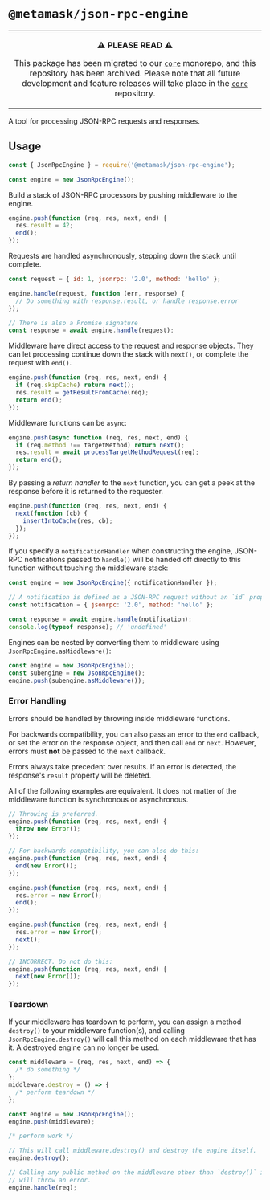 # `@metamask/json-rpc-engine`

<table><tr><td><p align="center"><b>⚠️ PLEASE READ ⚠️</b></p><p align="center">This package has been migrated to our <a href="https://github.com/MetaMask/core"><code>core</code></a> monorepo, and this repository has been archived. Please note that all future development and feature releases will take place in the <a href="https://github.com/MetaMask/core"><code>core</code></a> repository.</p></td></tr></table>

A tool for processing JSON-RPC requests and responses.

## Usage

```js
const { JsonRpcEngine } = require('@metamask/json-rpc-engine');

const engine = new JsonRpcEngine();
```

Build a stack of JSON-RPC processors by pushing middleware to the engine.

```js
engine.push(function (req, res, next, end) {
  res.result = 42;
  end();
});
```

Requests are handled asynchronously, stepping down the stack until complete.

```js
const request = { id: 1, jsonrpc: '2.0', method: 'hello' };

engine.handle(request, function (err, response) {
  // Do something with response.result, or handle response.error
});

// There is also a Promise signature
const response = await engine.handle(request);
```

Middleware have direct access to the request and response objects.
They can let processing continue down the stack with `next()`, or complete the request with `end()`.

```js
engine.push(function (req, res, next, end) {
  if (req.skipCache) return next();
  res.result = getResultFromCache(req);
  return end();
});
```

Middleware functions can be `async`:

```js
engine.push(async function (req, res, next, end) {
  if (req.method !== targetMethod) return next();
  res.result = await processTargetMethodRequest(req);
  return end();
});
```

By passing a _return handler_ to the `next` function, you can get a peek at the response before it is returned to the requester.

```js
engine.push(function (req, res, next, end) {
  next(function (cb) {
    insertIntoCache(res, cb);
  });
});
```

If you specify a `notificationHandler` when constructing the engine, JSON-RPC notifications passed to `handle()` will be handed off directly to this function without touching the middleware stack:

```js
const engine = new JsonRpcEngine({ notificationHandler });

// A notification is defined as a JSON-RPC request without an `id` property.
const notification = { jsonrpc: '2.0', method: 'hello' };

const response = await engine.handle(notification);
console.log(typeof response); // 'undefined'
```

Engines can be nested by converting them to middleware using `JsonRpcEngine.asMiddleware()`:

```js
const engine = new JsonRpcEngine();
const subengine = new JsonRpcEngine();
engine.push(subengine.asMiddleware());
```

### Error Handling

Errors should be handled by throwing inside middleware functions.

For backwards compatibility, you can also pass an error to the `end` callback,
or set the error on the response object, and then call `end` or `next`.
However, errors must **not** be passed to the `next` callback.

Errors always take precedent over results.
If an error is detected, the response's `result` property will be deleted.

All of the following examples are equivalent.
It does not matter of the middleware function is synchronous or asynchronous.

```js
// Throwing is preferred.
engine.push(function (req, res, next, end) {
  throw new Error();
});

// For backwards compatibility, you can also do this:
engine.push(function (req, res, next, end) {
  end(new Error());
});

engine.push(function (req, res, next, end) {
  res.error = new Error();
  end();
});

engine.push(function (req, res, next, end) {
  res.error = new Error();
  next();
});

// INCORRECT. Do not do this:
engine.push(function (req, res, next, end) {
  next(new Error());
});
```

### Teardown

If your middleware has teardown to perform, you can assign a method `destroy()` to your middleware function(s),
and calling `JsonRpcEngine.destroy()` will call this method on each middleware that has it.
A destroyed engine can no longer be used.

```js
const middleware = (req, res, next, end) => {
  /* do something */
};
middleware.destroy = () => {
  /* perform teardown */
};

const engine = new JsonRpcEngine();
engine.push(middleware);

/* perform work */

// This will call middleware.destroy() and destroy the engine itself.
engine.destroy();

// Calling any public method on the middleware other than `destroy()` itself
// will throw an error.
engine.handle(req);
```
